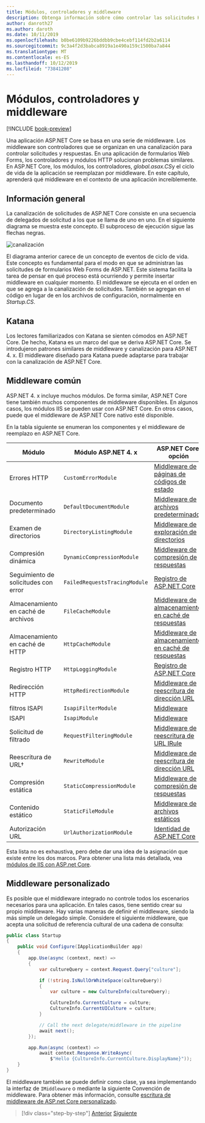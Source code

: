 ```yaml
---
title: Módulos, controladores y middleware
description: Obtenga información sobre cómo controlar las solicitudes HTTP con módulos, controladores y middleware.
author: danroth27
ms.author: daroth
ms.date: 10/11/2019
ms.openlocfilehash: b0be6109b9226bddbb9cbe4cebf114fd2b2a6114
ms.sourcegitcommit: 9c3a4f2d3babca8919a1e490a159c1500ba7a844
ms.translationtype: MT
ms.contentlocale: es-ES
ms.lasthandoff: 10/12/2019
ms.locfileid: "73841208"
---
```

# <a name="modules-handlers-and-middleware"></a>Módulos, controladores y middleware

[!INCLUDE [book-preview](../../../includes/book-preview.md)]

Una aplicación ASP.NET Core se basa en una serie de middleware. Los middleware son controladores que se organizan en una canalización para controlar solicitudes y respuestas. En una aplicación de formularios Web Forms, los controladores y módulos HTTP solucionan problemas similares. En ASP.NET Core, los módulos, los controladores, *global.asax.CS*y el ciclo de vida de la aplicación se reemplazan por middleware. En este capítulo, aprenderá qué middleware en el contexto de una aplicación increíblemente.

## <a name="overview"></a>Información general

La canalización de solicitudes de ASP.NET Core consiste en una secuencia de delegados de solicitud a los que se llama de uno en uno. En el siguiente diagrama se muestra este concepto. El subproceso de ejecución sigue las flechas negras.

![canalización](media/middleware/request-delegate-pipeline.png)

El diagrama anterior carece de un concepto de eventos de ciclo de vida. Este concepto es fundamental para el modo en que se administran las solicitudes de formularios Web Forms de ASP.NET. Este sistema facilita la tarea de pensar en qué proceso está ocurriendo y permite insertar middleware en cualquier momento. El middleware se ejecuta en el orden en que se agrega a la canalización de solicitudes. También se agregan en el código en lugar de en los archivos de configuración, normalmente en *Startup.CS*.

## <a name="katana"></a>Katana

Los lectores familiarizados con Katana se sienten cómodos en ASP.NET Core. De hecho, Katana es un marco del que se deriva ASP.NET Core. Se introdujeron patrones similares de middleware y canalización para ASP.NET 4. x. El middleware diseñado para Katana puede adaptarse para trabajar con la canalización de ASP.NET Core.

## <a name="common-middleware"></a>Middleware común

ASP.NET 4. x incluye muchos módulos. De forma similar, ASP.NET Core tiene también muchos componentes de middleware disponibles. En algunos casos, los módulos IIS se pueden usar con ASP.NET Core. En otros casos, puede que el middleware de ASP.NET Core nativo esté disponible.

En la tabla siguiente se enumeran los componentes y el middleware de reemplazo en ASP.NET Core.

|Módulo                 |Módulo ASP.NET 4. x           |ASP.NET Core, opción|
|-----------------------|-----------------------------|-------------------|
|Errores HTTP            |`CustomErrorModule`          |[Middleware de páginas de códigos de estado](/aspnet/core/fundamentals/error-handling#usestatuscodepages)|
|Documento predeterminado       |`DefaultDocumentModule`      |[Middleware de archivos predeterminados](/aspnet/core/fundamentals/static-files#serve-a-default-document)|
|Examen de directorios     |`DirectoryListingModule`     |[Middleware de exploración de directorios](/aspnet/core/fundamentals/static-files#enable-directory-browsing)|
|Compresión dinámica    |`DynamicCompressionModule`   |[Middleware de compresión de respuestas](/aspnet/core/performance/response-compression)|
|Seguimiento de solicitudes con error|`FailedRequestsTracingModule`|[Registro de ASP.NET Core](/aspnet/core/fundamentals/logging/index#tracesource-provider)|
|Almacenamiento en caché de archivos           |`FileCacheModule`            |[Middleware de almacenamiento en caché de respuestas](/aspnet/core/performance/caching/middleware)|
|Almacenamiento en caché de HTTP           |`HttpCacheModule`            |[Middleware de almacenamiento en caché de respuestas](/aspnet/core/performance/caching/middleware)|
|Registro HTTP           |`HttpLoggingModule`          |[Registro de ASP.NET Core](/aspnet/core/fundamentals/logging/index)|
|Redirección HTTP       |`HttpRedirectionModule`      |[Middleware de reescritura de dirección URL](/aspnet/core/fundamentals/url-rewriting)|
|filtros ISAPI          |`IsapiFilterModule`          |[Middleware](/aspnet/core/fundamentals/middleware/index)|
|ISAPI                  |`IsapiModule`                |[Middleware](/aspnet/core/fundamentals/middleware/index)|
|Solicitud de filtrado      |`RequestFilteringModule`     |[Middleware de reescritura de URL IRule](/aspnet/core/fundamentals/url-rewriting#irule-based-rule)|
|Reescritura de URL&#8224;   |`RewriteModule`              |[Middleware de reescritura de dirección URL](/aspnet/core/fundamentals/url-rewriting)|
|Compresión estática     |`StaticCompressionModule`    |[Middleware de compresión de respuestas](/aspnet/core/performance/response-compression)|
|Contenido estático         |`StaticFileModule`           |[Middleware de archivos estáticos](/aspnet/core/fundamentals/static-files)|
|Autorización URL      |`UrlAuthorizationModule`     |[Identidad de ASP.NET Core](/aspnet/core/security/authentication/identity)|

Esta lista no es exhaustiva, pero debe dar una idea de la asignación que existe entre los dos marcos. Para obtener una lista más detallada, vea [módulos de IIS con ASP.net Core](/aspnet/core/host-and-deploy/iis/modules).

## <a name="custom-middleware"></a>Middleware personalizado

Es posible que el middleware integrado no controle todos los escenarios necesarios para una aplicación. En tales casos, tiene sentido crear su propio middleware. Hay varias maneras de definir el middleware, siendo la más simple un delegado simple. Considere el siguiente middleware, que acepta una solicitud de referencia cultural de una cadena de consulta:

```csharp
public class Startup
{
    public void Configure(IApplicationBuilder app)
    {
        app.Use(async (context, next) =>
        {
            var cultureQuery = context.Request.Query["culture"];

            if (!string.IsNullOrWhiteSpace(cultureQuery))
            {
                var culture = new CultureInfo(cultureQuery);

                CultureInfo.CurrentCulture = culture;
                CultureInfo.CurrentUICulture = culture;
            }

            // Call the next delegate/middleware in the pipeline
            await next();
        });

        app.Run(async (context) =>
            await context.Response.WriteAsync(
                $"Hello {CultureInfo.CurrentCulture.DisplayName}"));
    }
}
```

El middleware también se puede definir como clase, ya sea implementando la interfaz de `IMiddleware` o mediante la siguiente Convención de middleware. Para obtener más información, consulte [escritura de middleware de ASP.net Core personalizado](/aspnet/core/fundamentals/middleware/write).

>[!div class="step-by-step"]
>[Anterior](data.md)
>[Siguiente](config.md)
